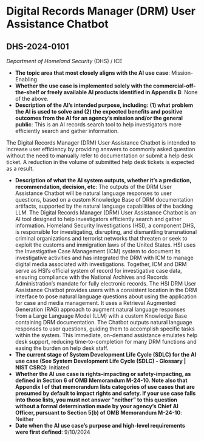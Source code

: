 # Digital Records Manager (DRM) User Assistance Chatbot
## DHS-2024-0101
_Department of Homeland Security_ (DHS) / ICE


+ **The topic area that most closely aligns with the AI use case**: Mission-Enabling
+ **Whether the use case is implemented solely with the commercial-off-the-shelf or freely available AI products identified in Appendix B**: None of the above.
+ **Description of the AI’s intended purpose, including: (1) what problem the AI is used to solve and (2) the expected benefits and positive outcomes from the AI for an agency’s mission and/or the general public**: This is an AI records search tool to help investigators more efficiently search and gather information. 

The Digital Records Manager (DRM) User Assistance Chatbot is intended to increase user efficiency by providing answers to commonly asked question without the need to manually refer to documentation or submit a help desk ticket.  A reduction in the volume of submitted help desk tickets is expected as a result.
+ **Description of what the AI system outputs, whether it’s a prediction, recommendation, decision, etc**: The outputs of the DRM User Assistance Chatbot will be natural language responses to user questions, based on a custom Knowledge Base of DRM documentation artifacts, supported by the natural language capabilities of the backing LLM.
The Digital Records Manager (DRM) User Assistance Chatbot is an AI tool designed to help investigators efficiently search and gather information. Homeland Security Investigations (HSI), a component DHS, is responsible for investigating, disrupting, and dismantling transnational criminal organizations and terrorist networks that threaten or seek to exploit the customs and immigration laws of the United States. HSI uses the Investigative Case Management (ICM) system to document its investigative activities and has integrated the DRM with ICM to manage digital media associated with investigations. Together, ICM and DRM serve as HSI’s official system of record for investigative case data, ensuring compliance with the National Archives and Records Administration’s mandate for fully electronic records. The HSI DRM User Assistance Chatbot provides users with a consistent location in the DRM interface to pose natural language questions about using the application for case and media management.  It uses a Retrieval Augmented Generation (RAG) approach to augment natural language responses from a Large Language Model (LLM) with a custom Knowledge Base containing DRM documentation. The Chatbot outputs natural language responses to user questions, guiding them to accomplish specific tasks within the system. This immediate, on-demand assistance emulates help desk support, reducing time-to-completion for many DRM functions and easing the burden on help desk staff. 
+ **The current stage of System Development Life Cycle (SDLC) for the AI use case (See System Development Life Cycle (SDLC) - Glossary | NIST CSRC)**: Initiated
+ **Whether the AI use case is rights-impacting or safety-impacting, as defined in Section 6 of OMB Memorandum M-24-10. Note also that Appendix I of that memorandum lists categories of use cases that are presumed by default to impact rights and safety. If your use case falls into those lists, you must not answer “neither” to this question without a formal determination made by your agency’s Chief AI Officer, pursuant to Section 5(b) of OMB Memorandum M-24-10**: Neither
+ **Date when the AI use case’s purpose and high-level requirements were first defined**: 9/10/2024